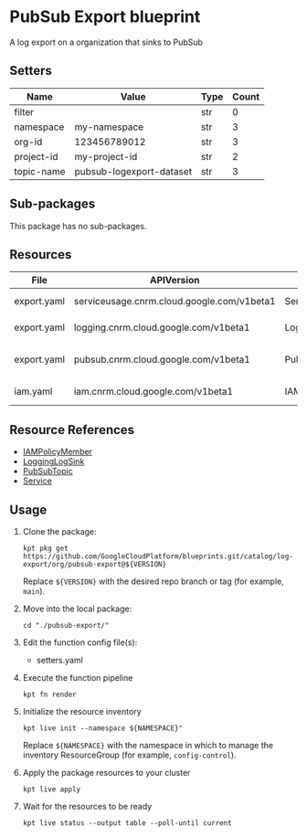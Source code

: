 <!-- BEGINNING OF PRE-COMMIT-BLUEPRINT DOCS HOOK:TITLE -->
# PubSub Export blueprint


<!-- END OF PRE-COMMIT-BLUEPRINT DOCS HOOK:TITLE -->
<!-- BEGINNING OF PRE-COMMIT-BLUEPRINT DOCS HOOK:BODY -->
A log export on a organization that sinks to PubSub

## Setters

|    Name    |          Value           | Type | Count |
|------------|--------------------------|------|-------|
| filter     |                          | str  |     0 |
| namespace  | my-namespace             | str  |     3 |
| org-id     |             123456789012 | str  |     3 |
| project-id | my-project-id            | str  |     2 |
| topic-name | pubsub-logexport-dataset | str  |     3 |

## Sub-packages

This package has no sub-packages.

## Resources

|    File     |                 APIVersion                 |      Kind       |           Name           |  Namespace   |
|-------------|--------------------------------------------|-----------------|--------------------------|--------------|
| export.yaml | serviceusage.cnrm.cloud.google.com/v1beta1 | Service         | my-project-id-pubsub     | projects     |
| export.yaml | logging.cnrm.cloud.google.com/v1beta1      | LoggingLogSink  | 123456789012-pubsubsink  | my-namespace |
| export.yaml | pubsub.cnrm.cloud.google.com/v1beta1       | PubSubTopic     | pubsub-logexport-dataset | my-namespace |
| iam.yaml    | iam.cnrm.cloud.google.com/v1beta1          | IAMPolicyMember | pubsub-iam-policy        | my-namespace |

## Resource References

- [IAMPolicyMember](https://cloud.google.com/config-connector/docs/reference/resource-docs/iam/iampolicymember)
- [LoggingLogSink](https://cloud.google.com/config-connector/docs/reference/resource-docs/logging/logginglogsink)
- [PubSubTopic](https://cloud.google.com/config-connector/docs/reference/resource-docs/pubsub/pubsubtopic)
- [Service](https://cloud.google.com/config-connector/docs/reference/resource-docs/serviceusage/service)

## Usage

1.  Clone the package:
    ```shell
    kpt pkg get https://github.com/GoogleCloudPlatform/blueprints.git/catalog/log-export/org/pubsub-export@${VERSION}
    ```
    Replace `${VERSION}` with the desired repo branch or tag
    (for example, `main`).

1.  Move into the local package:
    ```shell
    cd "./pubsub-export/"
    ```

1.  Edit the function config file(s):
    - setters.yaml

1.  Execute the function pipeline
    ```shell
    kpt fn render
    ```

1.  Initialize the resource inventory
    ```shell
    kpt live init --namespace ${NAMESPACE}"
    ```
    Replace `${NAMESPACE}` with the namespace in which to manage
    the inventory ResourceGroup (for example, `config-control`).

1.  Apply the package resources to your cluster
    ```shell
    kpt live apply
    ```

1.  Wait for the resources to be ready
    ```shell
    kpt live status --output table --poll-until current
    ```

<!-- END OF PRE-COMMIT-BLUEPRINT DOCS HOOK:BODY -->
